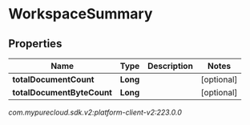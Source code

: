 # WorkspaceSummary


## Properties

| Name | Type | Description | Notes |
| ------------ | ------------- | ------------- | ------------- |
| **totalDocumentCount** | **Long** |  |  [optional] |
| **totalDocumentByteCount** | **Long** |  |  [optional] |




_com.mypurecloud.sdk.v2:platform-client-v2:223.0.0_
